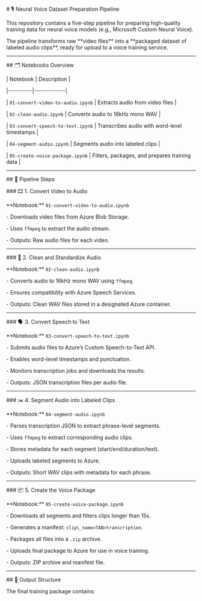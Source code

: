 \# 🎙️ Neural Voice Dataset Preparation Pipeline



This repository contains a five-step pipeline for preparing high-quality training data for neural voice models (e.g., Microsoft Custom Neural Voice).



The pipeline transforms raw \*\*video files\*\* into a \*\*packaged dataset of labeled audio clips\*\*, ready for upload to a voice training service.



---



\## 🗂️ Notebooks Overview



| Notebook | Description |

|----------|-------------|

| `01-convert-video-to-audio.ipynb` | Extracts audio from video files |

| `02-clean-audio.ipynb`            | Converts audio to 16kHz mono WAV |

| `03-convert-speech-to-text.ipynb` | Transcribes audio with word-level timestamps |

| `04-segment-audio.ipynb`          | Segments audio into labeled clips |

| `05-create-voice-package.ipynb`   | Filters, packages, and prepares training data |



---



\## 🔁 Pipeline Steps



\### 🎞️ 1. Convert Video to Audio

\*\*Notebook:\*\* `01-convert-video-to-audio.ipynb`



\- Downloads video files from Azure Blob Storage.

\- Uses `ffmpeg` to extract the audio stream.

\- Outputs: Raw audio files for each video.



---



\### 🧼 2. Clean and Standardize Audio

\*\*Notebook:\*\* `02-clean-audio.ipynb`



\- Converts audio to 16kHz mono WAV using `ffmpeg`.

\- Ensures compatibility with Azure Speech Services.

\- Outputs: Clean WAV files stored in a designated Azure container.



---



\### 🗣️ 3. Convert Speech to Text

\*\*Notebook:\*\* `03-convert-speech-to-text.ipynb`



\- Submits audio files to Azure’s Custom Speech-to-Text API.

\- Enables word-level timestamps and punctuation.

\- Monitors transcription jobs and downloads the results.

\- Outputs: JSON transcription files per audio file.



---



\### ✂️ 4. Segment Audio into Labeled Clips

\*\*Notebook:\*\* `04-segment-audio.ipynb`



\- Parses transcription JSON to extract phrase-level segments.

\- Uses `ffmpeg` to extract corresponding audio clips.

\- Stores metadata for each segment (start/end/duration/text).

\- Uploads labeled segments to Azure.

\- Outputs: Short WAV clips with metadata for each phrase.



---



\### 📦 5. Create the Voice Package

\*\*Notebook:\*\* `05-create-voice-package.ipynb`



\- Downloads all segments and filters clips longer than 15s.

\- Generates a manifest: `clip\_name<TAB>transcription`.

\- Packages all files into a `.zip` archive.

\- Uploads final package to Azure for use in voice training.

\- Outputs: ZIP archive and manifest file.



---



\## 📁 Output Structure



The final training package contains:





